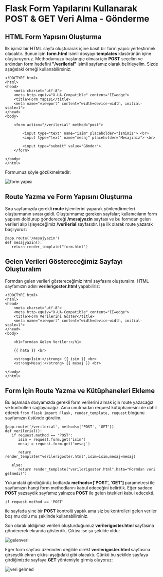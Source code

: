# Flask Form Yapılarını Kullanarak POST & GET Veri Alma - Gönderme

## HTML Form Yapısını Oluşturma

İlk işimiz bir HTML sayfa oluşturarak içine basit bir form yapısı yerleştirmek olacaktır. Bunun için **form.html** isimli dosyayı **templates** klasörünün içine oluşturuyoruz. Methodumuzu başlangıç olması için **POST** seçelim ve ardından form hedefini **"/verilerial"** isimli sayfamız olarak belirleyelim. Sizde aşağıdaki örneği kullanabilirsiniz:
```
<!DOCTYPE html>
<html>
<head>
    <meta charset="utf-8">
    <meta http-equiv="X-UA-Compatible" content="IE=edge">
    <title>Form Yapısı</title>
    <meta name="viewport" content="width=device-width, initial-scale=1">
</head>
<body>

    <form action="/verilerial" method="post">

        <input type="text" name="isim" placeholder="İsminiz"> <br>
        <input type="text" name="mesaj" placeholder="Mesajınız"> <br>

        <input type="submit" value="Gönder">
    </form>

</body>
</html>
```

Formumuz şöyle gözükmektedir:

![form yapısı](https://user-images.githubusercontent.com/59111328/135284720-d0bf21a0-5675-4bf3-9ac6-31ed7c13794f.PNG)

## Route Yazma ve Form Yapısını Oluşturma

Sıra sayfamızda gerekli **route** işlemlerini yaparak yönlendirmeleri oluşturmanın sırası geldi. Oluşturmamız gereken sayfalar; kullanıcıların form yapısını doldurup göndereceği **/mesajyazin** sayfası ve bu formdan gelen verileri alıp işleyeceğimiz **/verilerial** sayfasıdır. İşe ilk olarak route yazarak başlıyoruz:

```
@app.route('/mesajyazin')
def mesajyazin():
   return render_template("form.html")
```

## Gelen Verileri Göstereceğimiz Sayfayı Oluşturalım

Formdan gelen verileri göstereceğimiz html sayfasını oluşturalım. HTML sayfamızın adını **verilerigoster.html** yapabiliriz:

```
<!DOCTYPE html>
<html>
<head>
    <meta charset="utf-8">
    <meta http-equiv="X-UA-Compatible" content="IE=edge">
    <title>Form Verilerini Göster</title>
    <meta name="viewport" content="width=device-width, initial-scale=1">
</head>
<body>

    <h1>Formdan Gelen Veriler:</h1>

    {{ hata }} <br>

    <strong>İsim:</strong> {{ isim }} <br>
    <strong>Mesaj:</strong> {{ mesaj }} <br>

</body>
</html>
```

## Form İçin Route Yazma ve Kütüphaneleri Ekleme

Bu aşamada dosyamızda gerekli form verilerini almak için route yazacağız ve kontrolleri sağlayacağız. Ama unutmadan request kütüphanesini de dahil ederek ```from flask import Flask, render_template, request``` blogunu sayfamızın üstünde görelim.

```
@app.route('/verilerial', methods=['POST', 'GET'])
def verilerial():
   if request.method == 'POST':
      isim = request.form.get('isim') 
      mesaj = request.form.get('mesaj')

      return render_template("verilerigoster.html",isim=isim,mesaj=mesaj)

   else:
      return render_template("verilerigoster.html",hata="Formdan veri gelmedi!")
```

Yukarıdaki gördüğünüz kodlarda **methods=['POST', 'GET']** parametresi ile sayfamızın hangi form methodlarını kabul edeceğini belirttik. Eğer sadece **POST** yazsaydık sayfamız yalnızca **POST** ile gelen istekleri kabul edecekti.

```
if request.method == 'POST' 
```
ile sayfada yine bir **POST** kontrolü yaptık ama siz bu kontrolleri gelen veriler boş mu dolu mu şeklinde kullanabilirsiniz.

Son olarak aldığımız verileri oluşturduğumuz **verilerigoster.html** sayfasına göndererek ekranda gösterdik. Çıktısı ise şu şekilde oldu:

![gelenveri](https://user-images.githubusercontent.com/59111328/135286833-2038da9e-b638-4fff-94c6-d22d154a14de.PNG)

Eğer form sayfası üzerinden değilde direkt **verilerigoster.html** sayfasına girseydik ekran çıktısı aşağıdaki gibi olacaktı. Çünkü bu şekilde sayfaya girdiğimizde sayfaya **GET** yöntemiyle girmiş oluyoruz:

![veri gelmed](https://user-images.githubusercontent.com/59111328/135286885-d6725c8e-e33f-4db4-a645-11ee2c07a94b.PNG)








